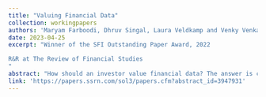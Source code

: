 ```yaml
---
title: "Valuing Financial Data"
collection: workingpapers
authors: 'Maryam Farboodi, Dhruv Singal, Laura Veldkamp and Venky Venkateswaran'
date: 2023-04-25
excerpt: "Winner of the SFI Outstanding Paper Award, 2022 

R&R at The Review of Financial Studies
"
abstract: "How should an investor value financial data? The answer is complicated because it depends on the characteristics of all investors. We develop a suffcient statistics approach that uses equilibrium asset return moments to summarize all relevant information about others' characteristics. It can value data that is public or private, about one or many assets, relevant for dividends or for sentiment. While different data types, of course, have different valuations, heterogeneous investors also value the same data very differently, which suggests a low price elasticity for data demand. Heterogeneous investors' data valuations are also affected very differentially by market illiquidity."
link: 'https://papers.ssrn.com/sol3/papers.cfm?abstract_id=3947931'
---
```

